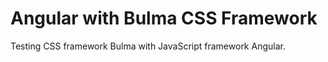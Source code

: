 # Angular with Bulma CSS Framework 

Testing CSS framework Bulma with JavaScript framework Angular.
